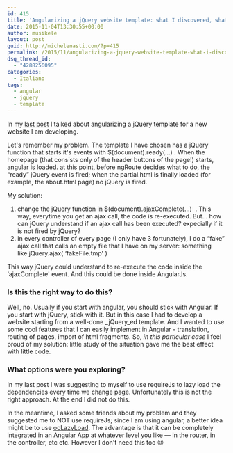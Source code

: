 ```yaml
---
id: 415
title: 'Angularizing a jQuery website template: what I discovered, what I have done'
date: 2015-11-04T13:30:55+00:00
author: musikele
layout: post
guid: http://michelenasti.com/?p=415
permalink: /2015/11/angularizing-a-jquery-website-template-what-i-discovered-what-i-have-done/
dsq_thread_id:
  - "4288256095"
categories:
  - Italiano
tags:
  - angular
  - jquery
  - template
---
```

In my [last post](http://michelenasti.com/2015/10/start-custom-js-with-ngroute/) I talked about angularizing a jQuery template for a new website I am developing.

 

Let's remember my problem. The template I have chosen has a jQuery function that starts it's events with <span class="lang:default decode:true crayon-inline">$(document).ready(...)</span> . When the homepage (that consists only of the header buttons of the page!) starts, angular is loaded. at this point, before ngRoute decides what to do, the &#8220;ready&#8221; jQuery event is fired; when the partial.html is finally loaded (for example, the about.html page) no jQuery is fired.

My solution:

  1. change the jQuery function in <span class="lang:js decode:true crayon-inline">$(document).ajaxComplete(...) </span> . This way, everytime you get an ajax call, the code is re-executed. But... how can jQuery understand if an ajax call has been executed? expecially if it is not fired by jQuery?
  2. in every controller of every page (I only have 3 fortunately), I do a &#8220;fake&#8221; ajax call that calls an empty file that I have on my server: something like <span class="lang:js decode:true crayon-inline">jQuery.ajax( &#8216;fakeFile.tmp' )</span>

This way jQuery could understand to re-execute the code inside the &#8216;ajaxComplete' event. And this could be done inside AngularJs.

### Is this the right way to do this?

Well, no. Usually if you start with angular, you should stick with Angular. If you start with jQuery, stick with it. But in this case I had to develop a website starting from a well-done _jQuery_ed template. And I wanted to use some cool features that I can easily implement in Angular - translation, routing of pages, import of html fragments. So, _in this particular case_ I feel proud of my solution: little study of the situation gave me the best effect with little code.

### What options were you exploring?

In my last post I was suggesting to myself to use requireJs to lazy load the dependencies every time we change page. Unfortunately this is not the right approach. At the end I did not do this.

In the meantime, I asked some friends about my problem and they suggested me to NOT use requireJs; since I am using angular, a better idea might be to use [ocLazyLoad](https://oclazyload.readme.io/). The advantage is that it can be completely integrated in an Angular App at whatever level you like &#8212; in the router, in the controller, etc etc. However I don't need this too 😉